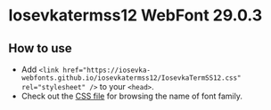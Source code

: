 # Iosevkatermss12 WebFont 29.0.3

## How to use

- Add `<link href="https://iosevka-webfonts.github.io/iosevkatermss12/IosevkaTermSS12.css" rel="stylesheet" />` to your `<head>`.
- Check out the [CSS file](./IosevkaTermSS12.css) for browsing the name of font family.

